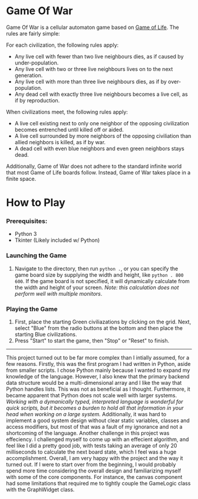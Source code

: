 # Game Of War
Game Of War is a cellular automaton game based on [Game of Life](https://www.youtube.com/watch?v=R9Plq-D1gEk). The rules are fairly simple:

For each civilization, the following rules apply:
* Any live cell with fewer than two live neighbours dies, as if caused by under-population.
* Any live cell with two or three live neighbours lives on to the next generation.
* Any live cell with more than three live neighbours dies, as if by over-population.
* Any dead cell with exactly three live neighbours becomes a live cell, as if by reproduction.

When civilizations meet, the following rules apply:
* A live cell existing next to only one neighbor of the opposing civilization becomes entrenched until killed off or aided.
* A live cell surrounded by more neighbors of the opposing civiliation than allied neighbors is killed, as if by war.
* A dead cell with even blue neighbors and even green neighbors stays dead.

Additionally, Game of War does not adhere to the standard infinite world that most Game of Life boards follow. Instead, Game of War takes place in a finite space.

# How to Play

### Prerequisites:
* Python 3
* Tkinter (Likely included w/ Python)

### Launching the Game
1. Navigate to the directory, then run `python .`, or you can specify the game board size by supplying the width and height, like `python . 800 600`. If the game board is not specified, it will dynamically calculate from the width and height of your screen. *Note: this calculation does not perform well with multiple monitors*. 

### Playing the Game
1. First, place the starting Green civiliazations by clicking on the grid. Next, select "Blue" from the radio buttons at the bottom and then place the starting Blue civilizations. 
2. Press "Start" to start the game, then "Stop" or "Reset" to finish.

---

This project turned out to be far more complex than I intially assumed, for a few reasons. 
Firstly, this was the first program I had written in Python, aside from smaller scripts. I chose Python mainly because I wanted to expand my knowledge of the language. However, I also knew that the primary backend data structure would be a multi-dimensional array and I like the way that Python handles lists. This was not as beneficial as I thought. Furthermore, it became apparent that Python does not scale well with larger systems. *Working with a dymanically typed, interpreted language is wonderful for quick scripts, but it becomes a burden to hold all that information in your head when working on a large system.* Additionally, it was hard to implement a good system design without clear static variables, classes and access modifiers, but most of that was a fault of my ignorance and not a shortcoming of the language. Another challenge in this project was effeciency. I challenged myself to come up with an effecient algorithm, and feel like I did a pretty good job, with tests taking an average of only 20 milliseconds to calculate the next board state, which I feel was a huge accomplishment. Overall, I am very happy with the project and the way it turned out. If I were to start over from the beginning, I would probably spend more time considering the overall design and familiarizing myself with some of the core components. For instance, the canvas component had some limitations that required me to tightly couple the GameLogic class with the GraphWidget class.

